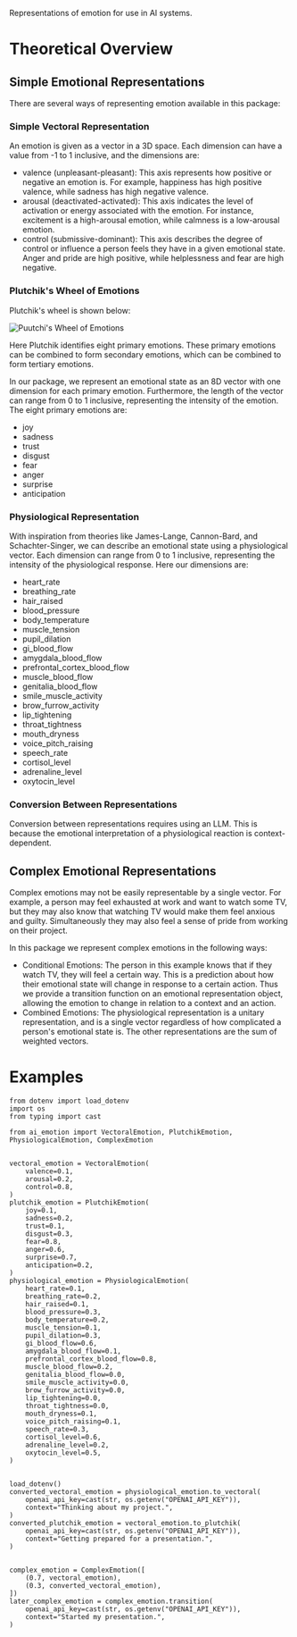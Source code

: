 Representations of emotion for use in AI systems.

# Theoretical Overview

## Simple Emotional Representations

There are several ways of representing emotion available in this package:

### Simple Vectoral Representation

An emotion is given as a vector in a 3D space. Each dimension can have a value from -1 to 1 inclusive, and the dimensions are:
- valence (unpleasant-pleasant): This axis represents how positive or negative an emotion is. For example, happiness has high positive valence, while sadness has high negative valence.
- arousal (deactivated-activated): This axis indicates the level of activation or energy associated with the emotion. For instance, excitement is a high-arousal emotion, while calmness is a low-arousal emotion.
- control (submissive-dominant): This axis describes the degree of control or influence a person feels they have in a given emotional state. Anger and pride are high positive, while helplessness and fear are high negative.

### Plutchik's Wheel of Emotions

Plutchik's wheel is shown below:

![Puutchi's Wheel of Emotions](https://en.m.wikipedia.org/wiki/File:Plutchik-wheel.svg)

Here Plutchik identifies eight primary emotions. These primary emotions can be combined to form secondary emotions, which can be combined to form tertiary emotions.

In our package, we represent an emotional state as an 8D vector with one dimension for each primary emotion. Furthermore, the length of the vector can range from 0 to 1 inclusive, representing the intensity of the emotion. The eight primary emotions are:
- joy
- sadness
- trust
- disgust
- fear
- anger
- surprise
- anticipation

### Physiological Representation

With inspiration from theories like James-Lange, Cannon-Bard, and Schachter-Singer, we can describe an emotional state using a physiological vector. Each dimension can range from 0 to 1 inclusive, representing the intensity of the physiological response. Here our dimensions are:
- heart_rate
- breathing_rate
- hair_raised
- blood_pressure
- body_temperature
- muscle_tension
- pupil_dilation
- gi_blood_flow
- amygdala_blood_flow
- prefrontal_cortex_blood_flow
- muscle_blood_flow
- genitalia_blood_flow
- smile_muscle_activity
- brow_furrow_activity
- lip_tightening
- throat_tightness
- mouth_dryness
- voice_pitch_raising
- speech_rate
- cortisol_level
- adrenaline_level
- oxytocin_level

### Conversion Between Representations

Conversion between representations requires using an LLM. This is because the emotional interpretation of a physiological reaction is context-dependent.

## Complex Emotional Representations

Complex emotions may not be easily representable by a single vector. For example, a person may feel exhausted at work and want to watch some TV, but they may also know that watching TV would make them feel anxious and guilty. Simultaneously they may also feel a sense of pride from working on their project.

In this package we represent complex emotions in the following ways:
- Conditional Emotions: The person in this example knows that if they watch TV, they will feel a certain way. This is a prediction about how their emotional state will change in response to a certain action. Thus we provide a transition function on an emotional representation object, allowing the emotion to change in relation to a context and an action.
- Combined Emotions: The physiological representation is a unitary representation, and is a single vector regardless of how complicated a person's emotional state is. The other representations are the sum of weighted vectors.

# Examples

```
from dotenv import load_dotenv
import os
from typing import cast

from ai_emotion import VectoralEmotion, PlutchikEmotion, PhysiologicalEmotion, ComplexEmotion


vectoral_emotion = VectoralEmotion(
    valence=0.1,
    arousal=0.2,
    control=0.8,
)
plutchik_emotion = PlutchikEmotion(
    joy=0.1,
    sadness=0.2,
    trust=0.1,
    disgust=0.3,
    fear=0.8,
    anger=0.6,
    surprise=0.7,
    anticipation=0.2,
)
physiological_emotion = PhysiologicalEmotion(
    heart_rate=0.1,
    breathing_rate=0.2,
    hair_raised=0.1,
    blood_pressure=0.3,
    body_temperature=0.2,
    muscle_tension=0.1,
    pupil_dilation=0.3,
    gi_blood_flow=0.6,
    amygdala_blood_flow=0.1,
    prefrontal_cortex_blood_flow=0.8,
    muscle_blood_flow=0.2,
    genitalia_blood_flow=0.0,
    smile_muscle_activity=0.0,
    brow_furrow_activity=0.0,
    lip_tightening=0.0,
    throat_tightness=0.0,
    mouth_dryness=0.1,
    voice_pitch_raising=0.1,
    speech_rate=0.3,
    cortisol_level=0.6,
    adrenaline_level=0.2,
    oxytocin_level=0.5,
)


load_dotenv()
converted_vectoral_emotion = physiological_emotion.to_vectoral(
    openai_api_key=cast(str, os.getenv("OPENAI_API_KEY")),
    context="Thinking about my project.",
)
converted_plutchik_emotion = vectoral_emotion.to_plutchik(
    openai_api_key=cast(str, os.getenv("OPENAI_API_KEY")),
    context="Getting prepared for a presentation.",
)


complex_emotion = ComplexEmotion([
    (0.7, vectoral_emotion),
    (0.3, converted_vectoral_emotion),
])
later_complex_emotion = complex_emotion.transition(
    openai_api_key=cast(str, os.getenv("OPENAI_API_KEY")),
    context="Started my presentation.",
)
```
